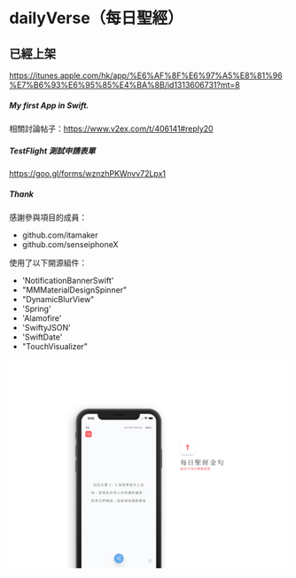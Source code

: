 # dailyVerse（每日聖經）

## 已經上架
https://itunes.apple.com/hk/app/%E6%AF%8F%E6%97%A5%E8%81%96%E7%B6%93%E6%95%85%E4%BA%8B/id1313606731?mt=8

##### My first App in Swift.

相關討論帖子：https://www.v2ex.com/t/406141#reply20



##### TestFlight 測試申請表單

https://goo.gl/forms/wznzhPKWnvv72Lpx1



##### Thank

感謝參與項目的成員：

* github.com/itamaker
* github.com/senseiphoneX



使用了以下開源組件：

- 'NotificationBannerSwift'
- "MMMaterialDesignSpinner"
- "DynamicBlurView"
- 'Spring'
- 'Alamofire'
- 'SwiftyJSON'
- 'SwiftDate'
- "TouchVisualizer"



![IMAGE](./README/mockup2.png)
